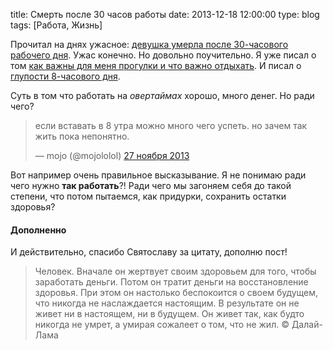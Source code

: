 title: Смерть после 30 часов работы
date: 2013-12-18 12:00:00
type: blog
tags: [Работа, Жизнь]

Прочитал на днях ужасное: [девушка умерла после 30-часового рабочего дня](http://brenik.livejournal.com/3324838.html). Ужас конечно. Но довольно поучительно. Я уже писал о том [как важны для меня прогулки и что важно отдыхать](/blog/day-planing/). И писал о [глупости 8-часового дня](/blog/8-hours-per-day/).

Суть в том что работать на *овертаймах* хорошо, много денег. Но ради чего? 

<div class="tweet">
    <blockquote class="twitter-tweet" lang="ru"><p>если вставать в 8 утра можно много чего успеть. но зачем так жить пока непонятно.</p>&mdash; mojo (@mojololol) <a href="https://twitter.com/mojololol/statuses/405703524685971456">27 ноября 2013</a></blockquote>
    <script async src="//platform.twitter.com/widgets.js" charset="utf-8"></script>
</div>

Вот например очень правильное высказывание. Я не понимаю ради чего нужно **так работать**?! Ради чего мы загоняем себя до такой степени, что потом пытаемся, как придурки, сохранить остатки здоровья?

#### Дополненно
И действительно, спасибо Святославу за цитату, дополню пост!

>Человек. Вначале он жертвует своим здоровьем для того, чтобы заработать деньги. Потом он тратит деньги на восстановление здоровья. При этом он настолько беспокоится о своем будущем, что никогда не наслаждается настоящим. В результате он не живет ни в настоящем, ни в будущем. Он живет так, как будто никогда не умрет, а умирая сожалеет о том, что не жил. &copy; Далай-Лама
